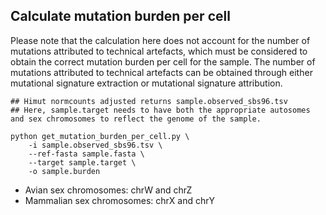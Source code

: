 ## Calculate mutation burden per cell
Please note that the calculation here does not account for the number of mutations attributed to technical artefacts, which must be considered to obtain the correct mutation burden per cell for the sample. The number of mutations attributed to technical artefacts can be obtained through either mutational signature extraction or mutational signature attribution.

```
## Himut normcounts adjusted returns sample.observed_sbs96.tsv
## Here, sample.target needs to have both the appropriate autosomes and sex chromosomes to reflect the genome of the sample.

python get_mutation_burden_per_cell.py \
    -i sample.observed_sbs96.tsv \
    --ref-fasta sample.fasta \
    --target sample.target \
    -o sample.burden
```

- Avian sex chromosomes: chrW and chrZ
- Mammalian sex chromosomes: chrX and chrY
